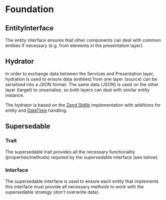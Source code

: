 # Foundation

## EntityInterface

The entity interface ensures that other components can deal with common entities if necessary (e.g. from elements in the presentation layer).

## Hydrator

In order to exchange data between the Services and Presentation layer, hydration is used to ensure data (entities) from one layer (source) can be serialised into a JSON format. The same data (JSON) is used on the other layer (target) to unserialise, so both layers can deal with similar entity instance.

The hydrator is based on the [Zend Stdlib](http://framework.zend.com/manual/2.3/en/modules/zend.stdlib.hydrator.html) implementation with additions for entity and [DateTime](http://www.php.net/manual/en/class.datetime.php) handling.

## Supersedable

### Trait

The supersedable trait provides all the necessary functionality (properties/methods) required by the supersedable interface (see below).

### Interface

The supersedable interface is used to ensure each entity that implements this interface must provide all necessary methods to work with the supersedable strategy (don't overwrite data).